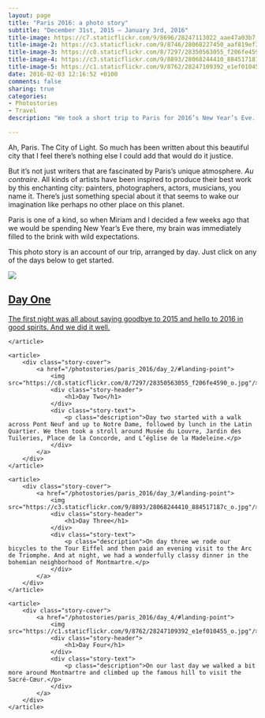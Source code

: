 ```yaml
---
layout: page
title: "Paris 2016: a photo story"
subtitle: "December 31st, 2015 — January 3rd, 2016"
title-image: https://c7.staticflickr.com/9/8696/28247113022_aae47a03b7_o.jpg
title-image-2: https://c3.staticflickr.com/9/8746/28068227450_aaf819ef33_o.jpg
title-image-3: https://c8.staticflickr.com/8/7297/28350563055_f206fe4590_o.jpg
title-image-4: https://c3.staticflickr.com/9/8893/28068244410_884517187c_o.jpg
title-image-5: https://c1.staticflickr.com/9/8762/28247109392_e1ef010455_o.jpg
date: 2016-02-03 12:16:52 +0100
comments: false
sharing: true
categories: 
- Photostories
- Travel
description: "We took a short trip to Paris for 2016’s New Year’s Eve. This is a photo story of our trip."

---
```


Ah, Paris. The City of Light. So much has been written about this beautiful city that I feel there’s nothing else I could add that would do it justice.

But it’s not just writers that are fascinated by Paris’s unique atmosphere. _Au contraire_. All kinds of artists have been inspired to produce their best work by this enchanting city: painters, photographers, actors, musicians, you name it. There’s just something special about it that seems to wake our imagination like perhaps no other place on this planet.

Paris is one of a kind, so when Miriam and I decided a few weeks ago that we would be spending New Year’s Eve there, my brain was immediately filled to the brink with wild expectations.

This photo story is an account of our trip, arranged by day. Just click on any of the days below to get started.

<div id="photostories-archive">
	<article>
		<div class="story-cover">
			<a href="/photostories/paris_2016/day_1/#landing-point">
				<img src="https://c3.staticflickr.com/9/8746/28068227450_aaf819ef33_o.jpg"/>
				<div class="story-header">
					<h1>Day One</h1>
				</div>
				<div class="story-text">
					<p class="description">The first night was all about saying goodbye to 2015 and hello to 2016 in good spirits. And we did it well.</p>
				</div>
			</a>
		</div>

	</article>
	
	<article>
		<div class="story-cover">
			<a href="/photostories/paris_2016/day_2/#landing-point">
				<img src="https://c8.staticflickr.com/8/7297/28350563055_f206fe4590_o.jpg"/>
				<div class="story-header">
					<h1>Day Two</h1>
				</div>
				<div class="story-text">
					<p class="description">Day two started with a walk across Pont Neuf and up to Notre Dame, followed by lunch in the Latin Quartier. We then took a stroll around Musée du Louvre, Jardin des Tuileries, Place de la Concorde, and L’église de la Madeleine.</p>
				</div>
			</a>
		</div>
	</article>
	
	<article>
		<div class="story-cover">
			<a href="/photostories/paris_2016/day_3/#landing-point">
				<img src="https://c3.staticflickr.com/9/8893/28068244410_884517187c_o.jpg"/>
				<div class="story-header">
					<h1>Day Three</h1>
				</div>
				<div class="story-text">
					<p class="description">On day three we rode our bicycles to the Tour Eiffel and then paid an evening visit to the Arc de Triomphe. And at night, we had a wonderfully classy dinner in the bohemian neighborhood of Montmartre.</p>
				</div>
			</a>
		</div>
	</article>
	
	<article>
		<div class="story-cover">
			<a href="/photostories/paris_2016/day_4/#landing-point">
				<img src="https://c1.staticflickr.com/9/8762/28247109392_e1ef010455_o.jpg"/>
				<div class="story-header">
					<h1>Day Four</h1>
				</div>
				<div class="story-text">
					<p class="description">On our last day we walked a bit more around Montmartre and climbed up the famous hill to visit the Sacré-Cœur.</p>
				</div>
			</a>
		</div>
	</article>
</div>